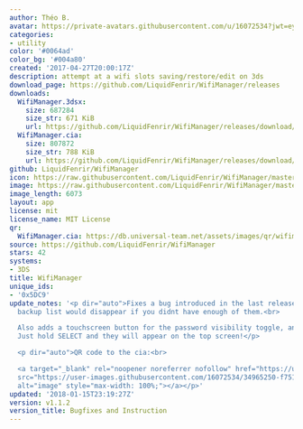 ```yaml
---
author: Théo B.
avatar: https://private-avatars.githubusercontent.com/u/16072534?jwt=eyJhbGciOiJIUzI1NiIsInR5cCI6IkpXVCJ9.eyJpc3MiOiJnaXRodWIuY29tIiwiYXVkIjoicmF3LmdpdGh1YnVzZXJjb250ZW50LmNvbSIsImtleSI6ImtleTEiLCJleHAiOjE3MzQ2NzY2MjAsIm5iZiI6MTczNDY3NTQyMCwicGF0aCI6Ii91LzE2MDcyNTM0In0.dCRRManSNTiiAudHGkhW4PRWvfhe63ceMZbbLTaM9tM&v=4
categories:
- utility
color: '#0064ad'
color_bg: '#004a80'
created: '2017-04-27T20:00:17Z'
description: attempt at a wifi slots saving/restore/edit on 3ds
download_page: https://github.com/LiquidFenrir/WifiManager/releases
downloads:
  WifiManager.3dsx:
    size: 687284
    size_str: 671 KiB
    url: https://github.com/LiquidFenrir/WifiManager/releases/download/v1.1.2/WifiManager.3dsx
  WifiManager.cia:
    size: 807872
    size_str: 788 KiB
    url: https://github.com/LiquidFenrir/WifiManager/releases/download/v1.1.2/WifiManager.cia
github: LiquidFenrir/WifiManager
icon: https://raw.githubusercontent.com/LiquidFenrir/WifiManager/master/meta/icon.png
image: https://raw.githubusercontent.com/LiquidFenrir/WifiManager/master/meta/banner.png
image_length: 6073
layout: app
license: mit
license_name: MIT License
qr:
  WifiManager.cia: https://db.universal-team.net/assets/images/qr/wifimanager-cia.png
source: https://github.com/LiquidFenrir/WifiManager
stars: 42
systems:
- 3DS
title: WifiManager
unique_ids:
- '0x5DC9'
update_notes: '<p dir="auto">Fixes a bug introduced in the last release, sorry! The
  backup list would disappear if you didnt have enough of them.<br>

  Also adds a touchscreen button for the password visibility toggle, and instructions!
  Just hold SELECT and they will appear on the top screen!</p>

  <p dir="auto">QR code to the cia:<br>

  <a target="_blank" rel="noopener noreferrer nofollow" href="https://user-images.githubusercontent.com/16072534/34965250-f751cc9a-fa52-11e7-81cb-826bedeaa94d.png"><img
  src="https://user-images.githubusercontent.com/16072534/34965250-f751cc9a-fa52-11e7-81cb-826bedeaa94d.png"
  alt="image" style="max-width: 100%;"></a></p>'
updated: '2018-01-15T23:19:27Z'
version: v1.1.2
version_title: Bugfixes and Instruction
---
```

